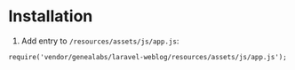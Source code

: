 # Installation

1. Add entry to `/resources/assets/js/app.js`:

  ```
  require('vendor/genealabs/laravel-weblog/resources/assets/js/app.js');
  ```
